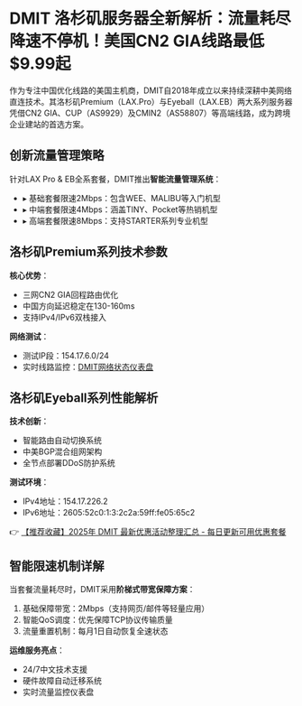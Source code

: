 # DMIT 洛杉矶服务器全新解析：流量耗尽降速不停机！美国CN2 GIA线路最低$9.99起

作为专注中国优化线路的美国主机商，DMIT自2018年成立以来持续深耕中美网络直连技术。其洛杉矶Premium（LAX.Pro）与Eyeball（LAX.EB）两大系列服务器凭借CN2 GIA、CUP（AS9929）及CMIN2（AS58807）等高端线路，成为跨境企业建站的首选方案。

## 创新流量管理策略
针对LAX Pro & EB全系套餐，DMIT推出**智能流量管理系统**：
- ▸ 基础套餐限速2Mbps：包含WEE、MALIBU等入门机型
- ▸ 中端套餐限速4Mbps：涵盖TINY、Pocket等热销机型
- ▸ 高端套餐限速8Mbps：支持STARTER系列专业机型

## 洛杉矶Premium系列技术参数
**核心优势**：
- 三网CN2 GIA回程路由优化
- 中国方向延迟稳定在130-160ms
- 支持IPv4/IPv6双栈接入

**网络测试**：
- 测试IP段：154.17.6.0/24
- 实时线路监控：[DMIT网络状态仪表盘](https://bit.ly/dmit_coupon)

## 洛杉矶Eyeball系列性能解析
**技术创新**：
- 智能路由自动切换系统
- 中美BGP混合组网架构
- 全节点部署DDoS防护系统

**测试环境**：
- IPv4地址：154.17.226.2
- IPv6地址：2605:52c0:1:3:2c2a:59ff:fe05:65c2

👉 [【推荐收藏】2025年 DMIT 最新优惠活动整理汇总 - 每日更新可用优惠套餐](https://bit.ly/dmit_coupon)

## 智能限速机制详解
当套餐流量耗尽时，DMIT采用**阶梯式带宽保障方案**：
1. 基础保障带宽：2Mbps（支持网页/邮件等轻量应用）
2. 智能QoS调度：优先保障TCP协议传输质量
3. 流量重置机制：每月1日自动恢复全速状态

**运维服务亮点**：
- 24/7中文技术支援
- 硬件故障自动迁移系统
- 实时流量监控仪表盘